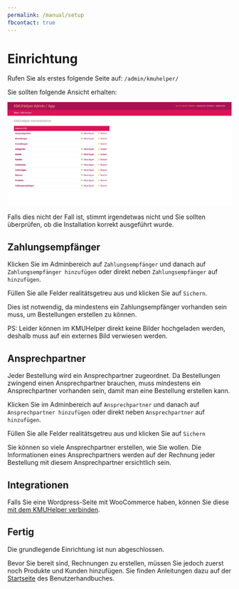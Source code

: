 ```yaml
---
permalink: /manual/setup
fbcontact: true
---
```


# Einrichtung

Rufen Sie als erstes folgende Seite auf: `/admin/kmuhelper/`

Sie sollten folgende Ansicht erhalten:

![KMUHelper Admin - Home](../assets/images/screenshots/admin_home.png)

Falls dies nicht der Fall ist, stimmt irgendetwas nicht und Sie sollten überprüfen, ob die Installation korrekt ausgeführt wurde.

## Zahlungsempfänger

Klicken Sie im Adminbereich auf `Zahlungsempfänger` und danach auf `Zahlungsempfänger hinzufügen` oder direkt neben `Zahlungsempfänger` auf `hinzufügen`.

Füllen Sie alle Felder realitätsgetreu aus und klicken Sie auf `Sichern`.

Dies ist notwendig, da mindestens ein Zahlungsempfänger vorhanden sein muss, um Bestellungen erstellen zu können.

PS: Leider können im KMUHelper direkt keine Bilder hochgeladen werden, deshalb muss auf ein externes Bild verwiesen werden.

## Ansprechpartner

Jeder Bestellung wird ein Ansprechpartner zugeordnet. Da Bestellungen zwingend einen Ansprechpartner brauchen, muss mindestens ein Ansprechpartner vorhanden sein, damit man eine Bestellung erstellen kann.

Klicken Sie im Adminbereich auf `Ansprechpartner` und danach auf `Ansprechpartner hinzufügen` oder direkt neben `Ansprechpartner` auf `hinzufügen`.

Füllen Sie alle Felder realitätsgetreu aus und klicken Sie auf `Sichern`

Sie können so viele Ansprechpartner erstellen, wie Sie wollen. Die Informationen eines Ansprechpartners werden auf der Rechnung jeder Bestellung mit diesem Ansprechpartner ersichtlich sein.

## Integrationen

Falls Sie eine Wordpress-Seite mit WooCommerce haben, können Sie diese [mit dem KMUHelper verbinden](apis/woocommerce.md).

## Fertig

Die grundlegende Einrichtung ist nun abgeschlossen.

Bevor Sie bereit sind, Rechnungen zu erstellen, müssen Sie jedoch zuerst noch Produkte und Kunden hinzufügen. Sie finden Anleitungen dazu auf der [Startseite](./README.md) des Benutzerhandbuches.

